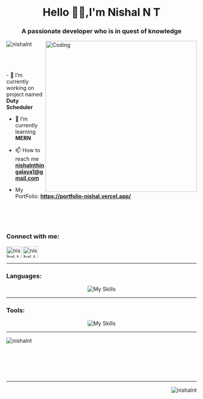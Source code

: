<h1 align="center">Hello 🧑‍💻,I'm Nishal N T</h1>
<h3 align="center">A passionate developer who is in quest of knowledge</h3>
<img align="right" alt="Coding" width="400" src="https://media.tenor.com/YNqsJbmb_yMAAAAd/coding.gif">
<p align="left"> <img src="https://komarev.com/ghpvc/?username=nishalnt&label=Profile%20views&color=0e75b6&style=flat" alt="nishalnt" /> </p>
<br>
<br>
<br>
- 🔭 I’m currently working on project named <b>Duty Scheduler</b>

- 🌱 I’m currently learning **MERN**

- 📫 How to reach me **nishalnthingalaya1@gmail.com**
- My PortFolio: **https://portfolio-nishal.vercel.app/**

<br>
<br>
<br>
<h3 align="left">Connect with me:</h3>
<p align="left">
<a href="https://www.linkedin.com/in/nishal-n-thingalaya-570912229" target="blank"><img align="center" src="https://raw.githubusercontent.com/rahuldkjain/github-profile-readme-generator/master/src/images/icons/Social/linked-in-alt.svg" alt="nishal_thingalaya" height="30" width="40" /></a>
<a href="https://instagram.com/nishal_thingalaya" target="blank"><img align="center" src="https://raw.githubusercontent.com/rahuldkjain/github-profile-readme-generator/master/src/images/icons/Social/instagram.svg" alt="nishal_thingalaya" height="30" width="40" /></a>
</p>
<hr>
<h3 align="left">Languages:</h3>
<div align="center">

![My Skills](https://skillicons.dev/icons?i=html,css,js,bootstrap,react,express,mongodb,nodejs,php,mysql,tailwind,java,python,c,materialui&perline=8)

</div>

---

<h3 align="left">Tools:</h3>
<div align="center">

![My Skills](https://skillicons.dev/icons?i=vscode,androidstudio,idea,pycharm&perline=4)

</div>

<hr>

<p align="center"><img align="left" src="https://github-readme-stats.vercel.app/api/top-langs?username=nishalnt&show_icons=true&locale=en&layout=compact" alt="nishalnt" /></p>
<br>
<br>
<br>
<br>
<br>
<br>
<hr>
<p align="right"><img align="center" src="https://github-readme-streak-stats.herokuapp.com/?user=nishalnt&" alt="nishalnt" /></p>

